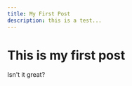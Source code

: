 ```yaml
---
title: My First Post
description: this is a test...
---
```


# This is my first post

Isn't it great?
